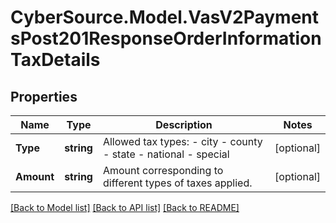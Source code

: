 # CyberSource.Model.VasV2PaymentsPost201ResponseOrderInformationTaxDetails
## Properties

Name | Type | Description | Notes
------------ | ------------- | ------------- | -------------
**Type** | **string** | Allowed tax types: - city - county - state - national - special  | [optional] 
**Amount** | **string** | Amount corresponding to different types of taxes applied.  | [optional] 

[[Back to Model list]](../README.md#documentation-for-models) [[Back to API list]](../README.md#documentation-for-api-endpoints) [[Back to README]](../README.md)

